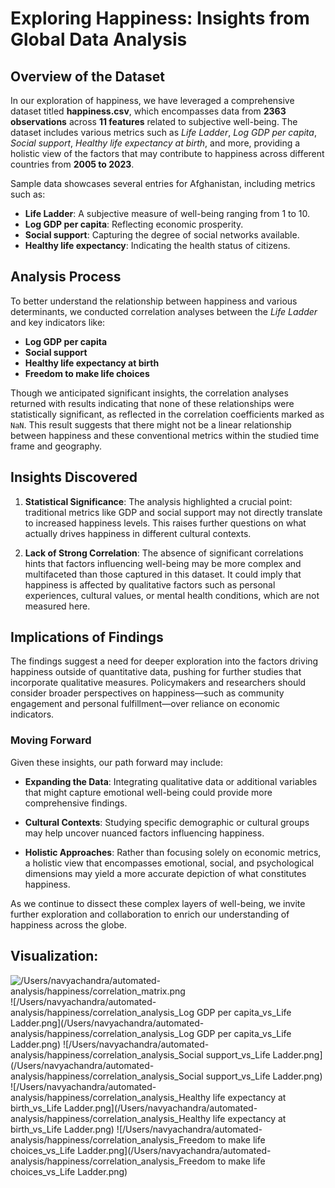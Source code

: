 # Exploring Happiness: Insights from Global Data Analysis

## Overview of the Dataset

In our exploration of happiness, we have leveraged a comprehensive dataset titled **happiness.csv**, which encompasses data from **2363 observations** across **11 features** related to subjective well-being. The dataset includes various metrics such as *Life Ladder*, *Log GDP per capita*, *Social support*, *Healthy life expectancy at birth*, and more, providing a holistic view of the factors that may contribute to happiness across different countries from **2005 to 2023**.

Sample data showcases several entries for Afghanistan, including metrics such as:

- **Life Ladder**: A subjective measure of well-being ranging from 1 to 10.
- **Log GDP per capita**: Reflecting economic prosperity.
- **Social support**: Capturing the degree of social networks available.
- **Healthy life expectancy**: Indicating the health status of citizens.

## Analysis Process

To better understand the relationship between happiness and various determinants, we conducted correlation analyses between the *Life Ladder* and key indicators like:

- **Log GDP per capita**
- **Social support**
- **Healthy life expectancy at birth**
- **Freedom to make life choices**

Though we anticipated significant insights, the correlation analyses returned with results indicating that none of these relationships were statistically significant, as reflected in the correlation coefficients marked as `NaN`. This result suggests that there might not be a linear relationship between happiness and these conventional metrics within the studied time frame and geography.

## Insights Discovered

1. **Statistical Significance**: The analysis highlighted a crucial point: traditional metrics like GDP and social support may not directly translate to increased happiness levels. This raises further questions on what actually drives happiness in different cultural contexts.

2. **Lack of Strong Correlation**: The absence of significant correlations hints that factors influencing well-being may be more complex and multifaceted than those captured in this dataset. It could imply that happiness is affected by qualitative factors such as personal experiences, cultural values, or mental health conditions, which are not measured here.

## Implications of Findings

The findings suggest a need for deeper exploration into the factors driving happiness outside of quantitative data, pushing for further studies that incorporate qualitative measures. Policymakers and researchers should consider broader perspectives on happiness—such as community engagement and personal fulfillment—over reliance on economic indicators.

### Moving Forward

Given these insights, our path forward may include:

- **Expanding the Data**: Integrating qualitative data or additional variables that might capture emotional well-being could provide more comprehensive findings.
  
- **Cultural Contexts**: Studying specific demographic or cultural groups may help uncover nuanced factors influencing happiness.

- **Holistic Approaches**: Rather than focusing solely on economic metrics, a holistic view that encompasses emotional, social, and psychological dimensions may yield a more accurate depiction of what constitutes happiness.

As we continue to dissect these complex layers of well-being, we invite further exploration and collaboration to enrich our understanding of happiness across the globe.

## Visualization: 
![/Users/navyachandra/automated-analysis/happiness/correlation_matrix.png](/Users/navyachandra/automated-analysis/happiness/correlation_matrix.png)
![/Users/navyachandra/automated-analysis/happiness/correlation_analysis_Log GDP per capita_vs_Life Ladder.png](/Users/navyachandra/automated-analysis/happiness/correlation_analysis_Log GDP per capita_vs_Life Ladder.png)
![/Users/navyachandra/automated-analysis/happiness/correlation_analysis_Social support_vs_Life Ladder.png](/Users/navyachandra/automated-analysis/happiness/correlation_analysis_Social support_vs_Life Ladder.png)
![/Users/navyachandra/automated-analysis/happiness/correlation_analysis_Healthy life expectancy at birth_vs_Life Ladder.png](/Users/navyachandra/automated-analysis/happiness/correlation_analysis_Healthy life expectancy at birth_vs_Life Ladder.png)
![/Users/navyachandra/automated-analysis/happiness/correlation_analysis_Freedom to make life choices_vs_Life Ladder.png](/Users/navyachandra/automated-analysis/happiness/correlation_analysis_Freedom to make life choices_vs_Life Ladder.png)
